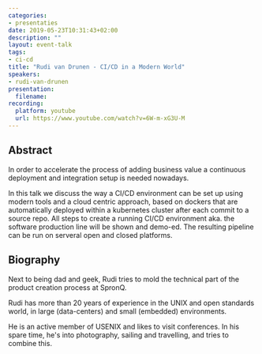```yaml
---
categories:
- presentaties
date: 2019-05-23T10:31:43+02:00
description: ""
layout: event-talk
tags:
- ci-cd
title: "Rudi van Drunen - CI/CD in a Modern World"
speakers:
- rudi-van-drunen
presentation: 
  filename: 
recording:
  platform: youtube
  url: https://www.youtube.com/watch?v=6W-m-xG3U-M
---
```


## Abstract

In order to accelerate the process of adding business value a continuous deployment and integration setup is needed nowadays.

In this talk we discuss the way a CI/CD environment can be set up using modern tools and a cloud centric approach, based on dockers that are automatically deployed within a kubernetes cluster after each commit to a source repo. All steps to create a running CI/CD environment aka. the software production line will be shown and demo-ed. The resulting pipeline can be run on serveral open and closed platforms.

## Biography

Next to being dad and geek, Rudi tries to mold the technical part of the product creation process at SpronQ.

Rudi has more than 20 years of experience in the UNIX and open standards world, in large (data-centers) and small (embedded) environments.

He is an active member of USENIX and likes to visit conferences. In his spare time, he's into photography, sailing and travelling, and tries to combine this.